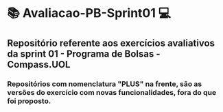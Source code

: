 # :books: Avaliacao-PB-Sprint01 :computer:
## Repositório referente aos exercícios avaliativos da sprint 01 - Programa de Bolsas - Compass.UOL

### Repositórios com nomenclatura "PLUS" na frente, são as versões do exercício com novas funcionalidades, fora do que foi proposto.
